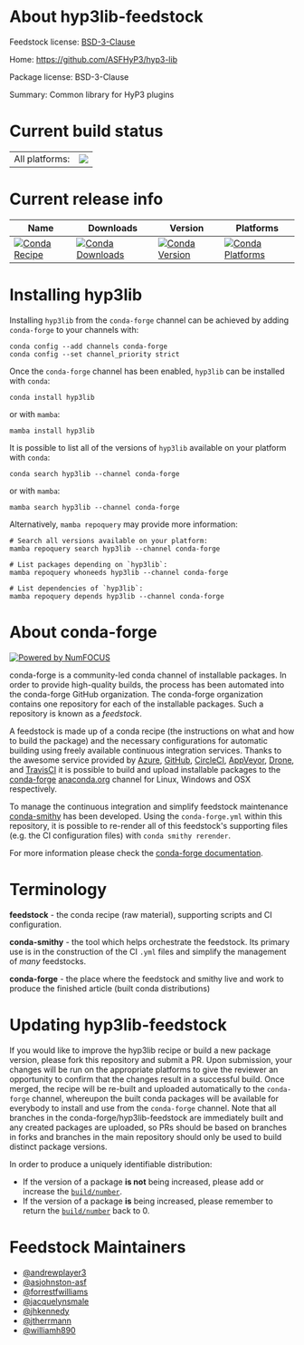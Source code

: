 About hyp3lib-feedstock
=======================

Feedstock license: [BSD-3-Clause](https://github.com/conda-forge/hyp3lib-feedstock/blob/main/LICENSE.txt)

Home: https://github.com/ASFHyP3/hyp3-lib

Package license: BSD-3-Clause

Summary: Common library for HyP3 plugins

Current build status
====================


<table><tr><td>All platforms:</td>
    <td>
      <a href="https://dev.azure.com/conda-forge/feedstock-builds/_build/latest?definitionId=10304&branchName=main">
        <img src="https://dev.azure.com/conda-forge/feedstock-builds/_apis/build/status/hyp3lib-feedstock?branchName=main">
      </a>
    </td>
  </tr>
</table>

Current release info
====================

| Name | Downloads | Version | Platforms |
| --- | --- | --- | --- |
| [![Conda Recipe](https://img.shields.io/badge/recipe-hyp3lib-green.svg)](https://anaconda.org/conda-forge/hyp3lib) | [![Conda Downloads](https://img.shields.io/conda/dn/conda-forge/hyp3lib.svg)](https://anaconda.org/conda-forge/hyp3lib) | [![Conda Version](https://img.shields.io/conda/vn/conda-forge/hyp3lib.svg)](https://anaconda.org/conda-forge/hyp3lib) | [![Conda Platforms](https://img.shields.io/conda/pn/conda-forge/hyp3lib.svg)](https://anaconda.org/conda-forge/hyp3lib) |

Installing hyp3lib
==================

Installing `hyp3lib` from the `conda-forge` channel can be achieved by adding `conda-forge` to your channels with:

```
conda config --add channels conda-forge
conda config --set channel_priority strict
```

Once the `conda-forge` channel has been enabled, `hyp3lib` can be installed with `conda`:

```
conda install hyp3lib
```

or with `mamba`:

```
mamba install hyp3lib
```

It is possible to list all of the versions of `hyp3lib` available on your platform with `conda`:

```
conda search hyp3lib --channel conda-forge
```

or with `mamba`:

```
mamba search hyp3lib --channel conda-forge
```

Alternatively, `mamba repoquery` may provide more information:

```
# Search all versions available on your platform:
mamba repoquery search hyp3lib --channel conda-forge

# List packages depending on `hyp3lib`:
mamba repoquery whoneeds hyp3lib --channel conda-forge

# List dependencies of `hyp3lib`:
mamba repoquery depends hyp3lib --channel conda-forge
```


About conda-forge
=================

[![Powered by
NumFOCUS](https://img.shields.io/badge/powered%20by-NumFOCUS-orange.svg?style=flat&colorA=E1523D&colorB=007D8A)](https://numfocus.org)

conda-forge is a community-led conda channel of installable packages.
In order to provide high-quality builds, the process has been automated into the
conda-forge GitHub organization. The conda-forge organization contains one repository
for each of the installable packages. Such a repository is known as a *feedstock*.

A feedstock is made up of a conda recipe (the instructions on what and how to build
the package) and the necessary configurations for automatic building using freely
available continuous integration services. Thanks to the awesome service provided by
[Azure](https://azure.microsoft.com/en-us/services/devops/), [GitHub](https://github.com/),
[CircleCI](https://circleci.com/), [AppVeyor](https://www.appveyor.com/),
[Drone](https://cloud.drone.io/welcome), and [TravisCI](https://travis-ci.com/)
it is possible to build and upload installable packages to the
[conda-forge](https://anaconda.org/conda-forge) [anaconda.org](https://anaconda.org/)
channel for Linux, Windows and OSX respectively.

To manage the continuous integration and simplify feedstock maintenance
[conda-smithy](https://github.com/conda-forge/conda-smithy) has been developed.
Using the ``conda-forge.yml`` within this repository, it is possible to re-render all of
this feedstock's supporting files (e.g. the CI configuration files) with ``conda smithy rerender``.

For more information please check the [conda-forge documentation](https://conda-forge.org/docs/).

Terminology
===========

**feedstock** - the conda recipe (raw material), supporting scripts and CI configuration.

**conda-smithy** - the tool which helps orchestrate the feedstock.
                   Its primary use is in the construction of the CI ``.yml`` files
                   and simplify the management of *many* feedstocks.

**conda-forge** - the place where the feedstock and smithy live and work to
                  produce the finished article (built conda distributions)


Updating hyp3lib-feedstock
==========================

If you would like to improve the hyp3lib recipe or build a new
package version, please fork this repository and submit a PR. Upon submission,
your changes will be run on the appropriate platforms to give the reviewer an
opportunity to confirm that the changes result in a successful build. Once
merged, the recipe will be re-built and uploaded automatically to the
`conda-forge` channel, whereupon the built conda packages will be available for
everybody to install and use from the `conda-forge` channel.
Note that all branches in the conda-forge/hyp3lib-feedstock are
immediately built and any created packages are uploaded, so PRs should be based
on branches in forks and branches in the main repository should only be used to
build distinct package versions.

In order to produce a uniquely identifiable distribution:
 * If the version of a package **is not** being increased, please add or increase
   the [``build/number``](https://docs.conda.io/projects/conda-build/en/latest/resources/define-metadata.html#build-number-and-string).
 * If the version of a package **is** being increased, please remember to return
   the [``build/number``](https://docs.conda.io/projects/conda-build/en/latest/resources/define-metadata.html#build-number-and-string)
   back to 0.

Feedstock Maintainers
=====================

* [@andrewplayer3](https://github.com/andrewplayer3/)
* [@asjohnston-asf](https://github.com/asjohnston-asf/)
* [@forrestfwilliams](https://github.com/forrestfwilliams/)
* [@jacquelynsmale](https://github.com/jacquelynsmale/)
* [@jhkennedy](https://github.com/jhkennedy/)
* [@jtherrmann](https://github.com/jtherrmann/)
* [@williamh890](https://github.com/williamh890/)

